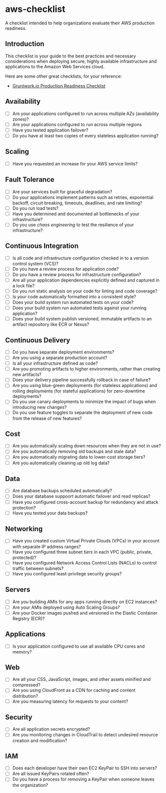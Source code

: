 # aws-checklist

A checklist intended to help organizations evaluate their AWS production readiness.

## Introduction

This checklist is your guide to the best practices and necessary considerations when deploying secure, highly available infrastructure and applications to the Amazon Web Services cloud.

Here are some other great checklists, for your reference:

- [Gruntwork.io Production Readiness Checklist](https://www.gruntwork.io/devops-checklist/)

## Availability

- [ ] Are your applications configured to run across multiple AZs (availability zones)?
- [ ] Are your applications configured to run across multiple regions
- [ ] Have you tested application failover?
- [ ] Do you have at least two copies of every stateless application running?

## Scaling

- [ ] Have you requested an increase for your AWS service limits?

## Fault Tolerance

- [ ] Are your services built for graceful degradation?
- [ ] Do your applications implement patterns such as retries, exponential backoff, circuit breaking, timeouts, deadlines, and rate limiting?
- [ ] Do you run load tests?
- [ ] Have you determined and documented all bottlenecks of your infrastructure?
- [ ] Do you use *chaos engineering* to test the resilience of your infrastructure?

## Continuous Integration

- [ ] Is all code and infrastructure configuration checked in to a version control system (VCS)?
- [ ] Do you have a review process for application code?
- [ ] Do you have a review process for infrastructure configuration?
- [ ] Are all your application dependencies explicitly defined and captured in a lock file?
- [ ] Do you run static analysis on your code for linting and code coverage?
- [ ] Is your code automatically formatted into a consistent style?
- [ ] Does your build system run automated tests on your code?
- [ ] Does your build system run automated tests against your running application?
- [ ] Does your build system publish versioned, immutable artifacts to an artifact repository like ECR or Nexus?

## Continuous Delivery

- [ ] Do you have separate deployment environments?
- [ ] Are you using a separate production account?
- [ ] Is all your infrastructure defined as code?
- [ ] Are you promoting artifacts to higher environments, rather than creating new artifacts?
- [ ] Does your delivery pipeline successfully rollback in case of failure?
- [ ] Are you using blue-green deployments (for stateless applications) and rolling deployments (for stateful applications) for zero-downtime deployments?
- [ ] Do you use canary deployments to minimize the impact of bugs when introducing new changes?
- [ ] Do you use feature toggles to separate the deployment of new code from the release of new features?

## Cost

- [ ] Are you automatically scaling down resources when they are not in use?
- [ ] Are you automatically removing old backups and stale data?
- [ ] Are you automatically migrating data to lower-cost storage tiers?
- [ ] Are you automatically cleaning up old log data?

## Data

- [ ] Are database backups scheduled automatically?
- [ ] Does your database suppoort automatic failover and read replicas?
- [ ] Have you configured cross-account backup for redundancy and attack protection?
- [ ] Have you tested your data backups?

## Networking

- [ ] Have you created custom Virtual Private Clouds (VPCs) in your account with separate IP address ranges?
- [ ] Have you configured three subnet *tiers* in each VPC (public, private, protected)?
- [ ] Have you configured Network Access Control Lists (NACLs) to control traffic between subnets?
- [ ] Have you configured least-privilege security groups?

## Servers

- [ ] Are you building AMIs for any apps running directly on EC2 instances?
- [ ] Are your AMIs deployed using Auto Scaling Groups?
- [ ] Are your Docker images pushed and versioned in the Elastic Container Registry (ECR)?

## Applications

- [ ] Is your application configured to use all available CPU cores and memory?

## Web

- [ ] Are all your CSS, JavaScript, images, and other assets minified and compressed?
- [ ] Are you using CloudFront as a CDN for caching and content distribution?
- [ ] Are you measuring latency for requests to your content?

## Security

- [ ] Are all application secrets encrypted?
- [ ] Are you monitoring changes in CloudTrail to detect undesired resource creation and modification?

## IAM

- [ ] Does each developer have their own EC2 KeyPair to SSH into servers?
- [ ] Are all issued KeyPairs rotated often?
- [ ] Do you have a process for removing a KeyPair when someone leaves the organization?
